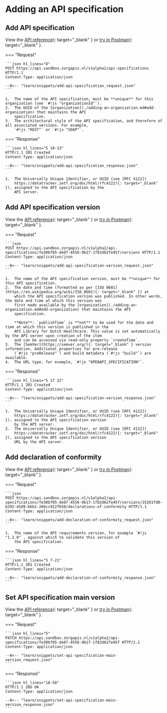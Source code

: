 ﻿# Adding an API specification

## Add API specification

View the [API reference](https://oas.zorgapis.nl/#tag/api-specifications/operation/addApiSpecification){: target="_blank" }
or [try in Postman](https://www.postman.com/zorgapis/workspace/zorgapis/collection/32862395-c22bf5f5-a2ec-40df-86a2-7817de5c7203){: target="_blank" }.

=== "Request"

    ```json hl_lines="8"
    POST https://api.sandbox.zorgapis.nl/v1alpha2/api-specifications HTTP/1.1
    Content-Type: application/json

    --8<-- "learn/snippets/add-api-specification_request.json"
    ```

    1.  The name of the API specification, must be **unique** for this organization (see `#!js "organizationId"`).
    2.  The UUID of the [organization](./adding-an-organization.md#add-organization) that maintains the API
        specification.
    3.  The architectural style of the API specification, and therefore of all associated versions. For example,
        `#!js "REST"` or `#!js "SOAP"`.

=== "Response"

    ```json hl_lines="5 10-13"
    HTTP/1.1 201 Created
    Content-Type: application/json

    --8<-- "learn/snippets/add-api-specification_response.json"
    ```

    1.  The Universally Unique Identifier, or UUID (see [RFC 4122](
        https://datatracker.ietf.org/doc/html/rfc4122){: target="_blank" }), assigned to the API specification by the
        API server.

## Add API specification version

View the [API reference](https://oas.zorgapis.nl/#tag/api-specifications.versions/operation/addApiSpecificationVersion){: target="_blank" }
or [try in Postman](https://www.postman.com/zorgapis/workspace/zorgapis/collection/32862395-c22bf5f5-a2ec-40df-86a2-7817de5c7203){: target="_blank" }.

=== "Request"

    ```json
    POST https://api.sandbox.zorgapis.nl/v1alpha2/api-specifications/fe30bf05-de07-4556-9b17-1f82d62fe45f/versions HTTP/1.1
    Content-Type: application/json

    --8<-- "learn/snippets/add-api-specification-version_request.json"
    ```

    1.  The name of the API specification version, must be **unique** for this API specification.
    2.  The date and time (formatted as per [ISO 8601](https://en.wikipedia.org/wiki/ISO_8601){: target="_blank" }) at
        which the API specification version was published. In other words, the date and time at which this version was
        first made available by the [organization](./adding-an-organization.md#add-organization) that maintains the API
        specification.

        **Note**: `publishTime` is **not** to be used for the date and time at which this version is published in the
        API Library for Dutch Healthcare. This value is set automatically by the API server upon creation of the item
        and can be accessed via read-only property `createTime`.
    3.  The [SemVer](https://semver.org/){: target="_blank" } version information. Additional properties for pre-release
        (`#!js "preRelease"`) and build metadata (`#!js "build"`) are available.
    4.  The URL type, for example, `#!js "OPENAPI_SPECIFICATION"`.

=== "Response"

    ```json hl_lines="5 17 22"
    HTTP/1.1 201 Created
    Content-Type: application/json

    --8<-- "learn/snippets/add-api-specification-version_response.json"
    ```

    1.  The Universally Unique Identifier, or UUID (see [RFC 4122](
        https://datatracker.ietf.org/doc/html/rfc4122){: target="_blank" }), assigned to the API specification version
        by the API server.
    2.  The Universally Unique Identifier, or UUID (see [RFC 4122](
        https://datatracker.ietf.org/doc/html/rfc4122){: target="_blank" }), assigned to the API specification version
        URL by the API server.

## Add declaration of conformity

View the [API reference](https://oas.zorgapis.nl/#tag/api-specifications.versions.declarations-of-conformity/operation/addApiSpecificationVersionDeclarationOfConformity){: target="_blank" }
or [try in Postman](https://www.postman.com/zorgapis/workspace/zorgapis/collection/32862395-c22bf5f5-a2ec-40df-86a2-7817de5c7203){: target="_blank" }.

=== "Request"

    ```json
    POST https://api.sandbox.zorgapis.nl/v1alpha2/api-specifications/fe30bf05-de07-4556-9b17-1f82d62fe45f/versions/15261fd0-b292-45d9-b6b1-266cc922fb50/declarations-of-conformity HTTP/1.1
    Content-Type: application/json

    --8<-- "learn/snippets/add-declaration-of-conformity_request.json"
    ```

    1.  The name of the API requirements version, for example `#!js "1.2.0"`, against which to validate this version of
        the API specification.

=== "Response"

    ```json hl_lines="5 7-21"
    HTTP/1.1 201 Created
    Content-Type: application/json

    --8<-- "learn/snippets/add-declaration-of-conformity_response.json"
    ```

## Set API specification main version

View the [API reference](https://oas.zorgapis.nl/#tag/api-specifications/operation/updateApiSpecification){: target="_blank" }
or [try in Postman](https://www.postman.com/zorgapis/workspace/zorgapis/collection/32862395-c22bf5f5-a2ec-40df-86a2-7817de5c7203){: target="_blank" }.

=== "Request"

    ```json hl_lines="5"
    PATCH https://api.sandbox.zorgapis.nl/v1alpha2/api-specifications/fe30bf05-de07-4556-9b17-1f82d62fe45f HTTP/1.1
    Content-Type: application/json

    --8<-- "learn/snippets/set-api-specification-main-version_request.json"
    ```

=== "Response"

    ```json hl_lines="16-58"
    HTTP/1.1 20O OK
    Content-Type: application/json

    --8<-- "learn/snippets/set-api-specification-main-version_response.json"
    ```